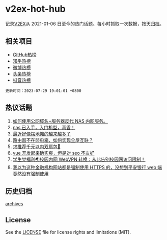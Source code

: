 # v2ex-hot-hub

 记录[V2EX](https://www.v2ex.com/)从 2021-01-06 日至今的热门话题。每小时抓取一次数据，按天[归档](archives)。
 
 ## 相关项目

- [GitHub热榜](https://github.com/it985/github-hot-hub)
- [知乎热榜](https://github.com/it985/zhihu-hot-hub)
- [微博热榜](https://github.com/it985/weibo-hot-hub)
- [头条热榜](https://github.com/it985/toutiao-hot-hub)
- [抖音热榜](https://github.com/it985/douyin-hot-hub)


 `更新时间：2023-07-29 19:01:01 +0800`

## 热议话题

1. [如何使用公网域名+服务器反代 NAS 内网服务。](https://www.v2ex.com/t/960677)
1. [nas 已入手，入门机型，真香！](https://www.v2ex.com/t/960662)
1. [最近好像摆地摊的越来越多了](https://www.v2ex.com/t/960727)
1. [路由器不在弱电箱，如何实现全屋互联？](https://www.v2ex.com/t/960711)
1. [求推荐千元以内双肩包🎒](https://www.v2ex.com/t/960658)
1. [vue 开发起来确实爽，但是对 seo 不友好](https://www.v2ex.com/t/960689)
1. [学生党福利🌏校园内网 WebVPN 转换：从此告别校园网访问限制！](https://www.v2ex.com/t/960716)
1. [我以为这种金融机构网站都是强制使用 HTTPS 的，没想到平安银行 web 端竟然没有强制使用](https://www.v2ex.com/t/960735)

## 历史归档

[archives](archives)

## License

See the [LICENSE](LICENSE) file for license rights and limitations (MIT).
